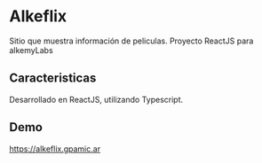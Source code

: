 # Alkeflix
Sitio que muestra información de peliculas. Proyecto ReactJS para alkemyLabs

## Caracteristicas
Desarrollado en ReactJS, utilizando Typescript.

## Demo
https://alkeflix.gpamic.ar
